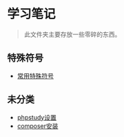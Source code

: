 # 学习笔记

> 此文件夹主要存放一些零碎的东西。

## 特殊符号

- [常用特殊符号](./symbol/character.md)

## 未分类

- [phpstudy设置](./phpstudy/phpstudy.md)
- [composer安装](./composer/composer.md)

